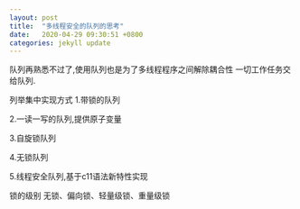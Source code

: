 ```yaml
---
layout: post
title:  "多线程安全的队列的思考"
date:   2020-04-29 09:30:51 +0800
categories: jekyll update
---
```


队列再熟悉不过了,使用队列也是为了多线程程序之间解除耦合性
一切工作任务交给队列.

列举集中实现方式
1.带锁的队列

2.一读一写的队列,提供原子变量

3.自旋锁队列

4.无锁队列

5.线程安全队列,基于c11语法新特性实现



锁的级别
无锁、偏向锁、轻量级锁、重量级锁
